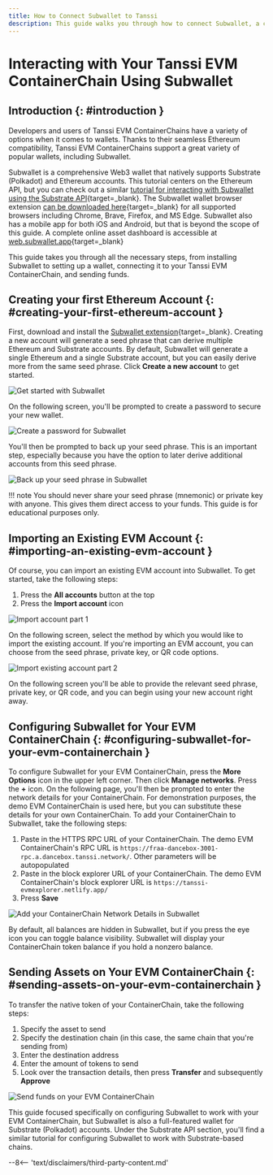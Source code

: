 ```yaml
---
title: How to Connect Subwallet to Tanssi
description: This guide walks you through how to connect Subwallet, a comprehensive Polkadot, Substrate, and Ethereum wallet, to your Tanssi EVM ContainerChain. 
---
```


# Interacting with Your Tanssi EVM ContainerChain Using Subwallet

## Introduction {: #introduction }

Developers and users of Tanssi EVM ContainerChains have a variety of options when it comes to wallets. Thanks to their seamless Ethereum compatibility, Tanssi EVM ContainerChains support a great variety of popular wallets, including Subwallet. 

Subwallet is a comprehensive Web3 wallet that natively supports Substrate (Polkadot) and Ethereum accounts. This tutorial centers on the Ethereum API, but you can check out a similar [tutorial for interacting with Subwallet using the Substrate API](/builders/interact/substrate-api/wallets/subwallet){target=_blank}. The Subwallet wallet browser extension [can be downloaded here](https://www.subwallet.app/download.html){target=_blank} for all supported browsers including Chrome, Brave, Firefox, and MS Edge. Subwallet also has a mobile app for both iOS and Android, but that is beyond the scope of this guide. A complete online asset dashboard is accessible at [web.subwallet.app](https://web.subwallet.app/){target=_blank}

This guide takes you through all the necessary steps, from installing Subwallet to setting up a wallet, connecting it to your Tanssi EVM ContainerChain, and sending funds.

## Creating your first Ethereum Account {: #creating-your-first-ethereum-account }

First, download and install the [Subwallet extension](https://www.subwallet.app/download.html){target=_blank}. Creating a new account will generate a seed phrase that can derive multiple Ethereum and Substrate accounts. By default, Subwallet will generate a single Ethereum and a single Substrate account, but you can easily derive more from the same seed phrase. Click **Create a new account** to get started. 

![Get started with Subwallet](/images/builders/interact/ethereum-api/wallets/subwallet/subwallet-1.png)

On the following screen, you'll be prompted to create a password to secure your new wallet. 

![Create a password for Subwallet](/images/builders/interact/ethereum-api/wallets/subwallet/subwallet-2.png)

You'll then be prompted to back up your seed phrase. This is an important step, especially because you have the option to later derive additional accounts from this seed phrase. 

![Back up your seed phrase in Subwallet](/images/builders/interact/ethereum-api/wallets/subwallet/subwallet-3.png)

!!! note
    You should never share your seed phrase (mnemonic) or private key with anyone. This gives them direct access to your funds. This guide is for educational purposes only.

## Importing an Existing EVM Account {: #importing-an-existing-evm-account }

Of course, you can import an existing EVM account into Subwallet. To get started, take the following steps:

1. Press the **All accounts** button at the top
2. Press the **Import account** icon

![Import account part 1](/images/builders/interact/ethereum-api/wallets/subwallet/subwallet-4.png)

On the following screen, select the method by which you would like to import the existing account. If you're importing an EVM account, you can choose from the seed phrase, private key, or QR code options. 

![Import existing account part 2](/images/builders/interact/ethereum-api/wallets/subwallet/subwallet-5.png)

On the following screen you'll be able to provide the relevant seed phrase, private key, or QR code, and you can begin using your new account right away. 

## Configuring Subwallet for Your EVM ContainerChain {: #configuring-subwallet-for-your-evm-containerchain }

To configure Subwallet for your EVM ContainerChain, press the **More Options** icon in the upper left corner. Then click **Manage networks**. Press the **+** icon. On the following page, you'll then be prompted to enter the network details for your ContainerChain. For demonstration purposes, the demo EVM ContainerChain is used here, but you can substitute these details for your own ContainerChain. To add your ContainerChain to Subwallet, take the following steps: 

1. Paste in the HTTPS RPC URL of your ContainerChain. The demo EVM ContainerChain's RPC URL is `https://fraa-dancebox-3001-rpc.a.dancebox.tanssi.network/`. Other parameters will be autopopulated
2. Paste in the block explorer URL of your ContainerChain. The demo EVM ContainerChain's block explorer URL is `https://tanssi-evmexplorer.netlify.app/`
3. Press **Save**

![Add your ContainerChain Network Details in Subwallet](/images/builders/interact/ethereum-api/wallets/subwallet/subwallet-6.png)

By default, all balances are hidden in Subwallet, but if you press the eye icon you can toggle balance visibility. Subwallet will display your ContainerChain token balance if you hold a nonzero balance. 

## Sending Assets on Your EVM ContainerChain {: #sending-assets-on-your-evm-containerchain }

To transfer the native token of your ContainerChain, take the following steps:

1. Specify the asset to send
2. Specify the destination chain (in this case, the same chain that you're sending from)
3. Enter the destination address
4. Enter the amount of tokens to send
5. Look over the transaction details, then press **Transfer** and subsequently **Approve**

![Send funds on your EVM ContainerChain](/images/builders/interact/ethereum-api/wallets/subwallet/subwallet-7.png)

This guide focused specifically on configuring Subwallet to work with your EVM ContainerChain, but Subwallet is also a full-featured wallet for Substrate (Polkadot) accounts. Under the Substrate API section, you'll find a similar tutorial for configuring Subwallet to work with Substrate-based chains.

--8<-- 'text/disclaimers/third-party-content.md'